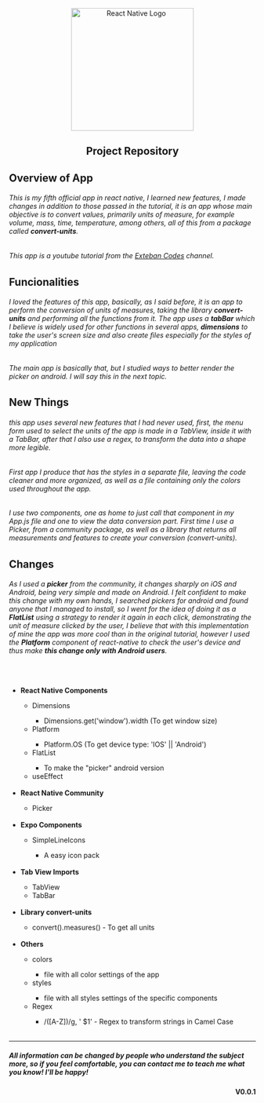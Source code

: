 <div align="center">
        <img  width=250 src="https://cdn4.iconfinder.com/data/icons/logos-3/600/React.js_logo-512.png" alt="React Native Logo"/>
    <h2>Project Repository</h2>
</div>

## Overview of App

###### This is my fifth official app in react native, I learned new features, I made changes in addition to those passed in the tutorial, it is an app whose main objective is to convert values, primarily units of measure, for example _volume, mass, time, temperature_, among others, all of this from a package called **convert-units**.

###### This app is a youtube tutorial from the [Exteban Codes](https://www.youtube.com/channel/UCbWV65OoGP6mw2pGd0c5E-g) channel.

## Funcionalities

###### I loved the features of this app, basically, as I said before, it is an app to perform the _conversion of units of measures_, taking the library **convert-units** and performing all the functions from it. The app uses a **tabBar** which I believe is widely used for other functions in several apps, **dimensions** to take the user's screen size and also create files especially for the styles of my application

###### The main app is basically that, but I studied ways to better render the picker on android. I will say this in the next topic.

## New Things

###### this app uses several new features that I had never used, first, the menu form used to select the units of the app is made in a TabView, inside it with a TabBar, after that I also use a regex, to transform the data into a shape more legible.

###### First app I produce that has the styles in a separate file, leaving the code cleaner and more organized, as well as a file containing only the colors used throughout the app.

###### I use two components, one as home to just call that component in my App.js file and one to view the data conversion part. First time I use a Picker, from a community package, as well as a library that returns all measurements and features to create your conversion (convert-units).

## Changes

###### As I used a **picker** from the community, it changes sharply on _iOS_ and _Android_, being very simple and made on Android. I felt confident to make this change with my own hands, I searched pickers for android and found anyone that I managed to install, so I went for the idea of doing it as a **FlatList** using a strategy to render it again in each click, demonstrating the unit of measure clicked by the user, I believe that with this implementation of mine the app was more cool than in the original tutorial, however I used the **Platform** component of _react-native_ to check the user's device and thus make **this change only with Android users**.

<br>

<ul>
<li><b>React Native Components</b></li>
    <ul>
    <li>Dimensions</li>
        <ul>
        <li>Dimensions.get('window').width (To get window size)</li>
        </ul>
    <li>Platform</li>
        <ul>
        <li>Platform.OS (To get device type: 'IOS' || 'Android')</li>
        </ul>
    <li>FlatList</li>
        <ul>
        <li>To make the "picker" android version</li>
        </ul>
    <li>useEffect</li>
    </ul>
    
<br>

<li><b>React Native Community</b></li>
    <ul>
    <li>Picker</li>
    </ul>

<br>

<li><b>Expo Components</b></li>
    <ul>
    <li>SimpleLineIcons</li>
        <ul>
        <li>A easy icon pack</li>
        </ul>
    </ul>

<br>

<li><b>Tab View Imports</b></li>
    <ul>
    <li>TabView</li>
    <li>TabBar</li>
    </ul>

<br>

<li><b>Library convert-units</b></li>
    <ul>
    <li>convert().measures() - To get all units</li>
    </ul>

<br>

<li><b>Others</b></li>
    <ul>
    <li>colors</li>
        <ul>
        <li>file with all color settings of the app</li>
        </ul>
    <li>styles</li>
        <ul>
        <li>file with all styles settings of the specific components</li>
        </ul>
    <li>Regex</li>
        <ul>
        <li>/([A-Z])/g, ' $1' - Regex to transform strings in Camel Case</li>
        </ul>
    </ul>

<br>

</ul>

---

##### All information can be changed by people who understand the subject more, so if you feel comfortable, you can contact me to teach me what you know! I'll be happy!

<div align="end"><b>V0.0.1</b></div>
